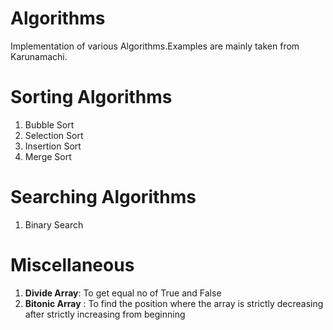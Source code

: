 # Algorithms
Implementation of various Algorithms.Examples are mainly taken from Karunamachi.

Sorting Algorithms
=====================================
1. Bubble Sort
2. Selection Sort
3. Insertion Sort
4. Merge Sort

Searching Algorithms
=====================================
1. Binary Search


Miscellaneous
=====================================
1. **Divide Array**: To get equal no of True and False
2. **Bitonic Array** : To find the position where the array is strictly decreasing after strictly increasing from beginning